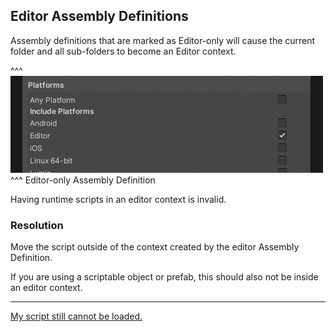 ## Editor Assembly Definitions
Assembly definitions that are marked as Editor-only will cause the current folder and all sub-folders to become an Editor context.  

^^^
![Editor Assembly Definition](../../../Building/editor-asmdef.png)
^^^ Editor-only Assembly Definition

Having runtime scripts in an editor context is invalid.  

### Resolution
Move the script outside of the context created by the editor Assembly Definition.  

If you are using a scriptable object or prefab, this should also not be inside an editor context.

---  
[My script still cannot be loaded.](Restart%20Unity.md)